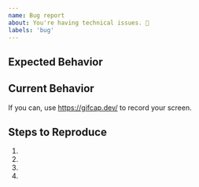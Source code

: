 ```yaml
---
name: Bug report
about: You're having technical issues. 🐞
labels: 'bug'
---
```


<!-- Please use the following issue template or your issue will be closed -->

## Expected Behavior

<!--- What should have happened? -->

## Current Behavior
If you can, use https://gifcap.dev/ to record your screen.
<!--- What went wrong? -->

## Steps to Reproduce

<!-- Add relevant code and/or a live example -->
<!-- Add stack traces -->

1.

2.

3.

4.
